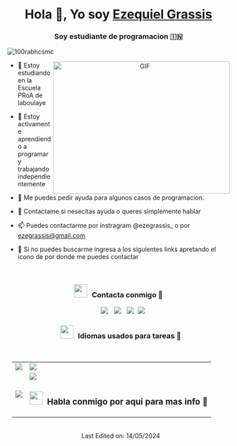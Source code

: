 <h1 align="center">Hola 👋, Yo soy <a href="https://100rabhcsmc.github.io/Me.io/" target="blank">
Ezequiel Grassis</a></h1>
<h3 align="center">Soy estudiante de programacion &#127470;&#127475</h3>

<p align="left"> <img src="https://komarev.com/ghpvc/?username=100rabhcsmc&label=Profile%20views&color=0e75b6&style=flat" alt="100rabhcsmc" /> </p>

<a target="_blank" align="center">
  <img align="right" top="500" height="300" width="400" alt="GIF" src="https://media.giphy.com/media/SWoSkN6DxTszqIKEqv/giphy.gif">
</a>

- 🔭 Estoy estudiando en la Escuela PRoA de laboulaye 

- 🌱 Estoy activamente aprendiendo a programar y trabajando independientemente

- 🤝 Me puedes pedir ayuda para algunos casos de programacion.

- 💬 Contactame si nesecitas ayuda o queres simplemente hablar

- 📫 Puedes contactarme por instragram @ezegrassis_ o por ezegrassis@gmail.com

- 💬 Si no puedes buscarme ingresa a los siguientes links apretando el icono de por donde me puedes contactar
<br/>
<h3 align="center" > <img src="https://media.giphy.com/media/iY8CRBdQXODJSCERIr/giphy.gif" width="30" height="30" style="margin-right: 10px;">Contacta conmigo 🤝 </h3>

<p align="center">

 <div align="center"  class="icons-social" style="margin-left: 10px;">
<div>
        <a style="margin-left: 10px;" target="_blank" href="https://www.instagram.com/ezegrassis_?igsh=MW90MGxxYnZrMGFxeg==">
			<img src="https://img.icons8.com/doodle/40/000000/instagram-new--v2.png"></a>
		<a style="margin-left: 10px;" target="_blank" href="https://twitter.com/graciss_06">
			<img src="https://img.icons8.com/doodle/1x/twitter-squared--v2.png" ></a>
		<a style="margin-left: 10px;" target="_blank" href="https://discordapp.com/users/617527355468152874">
				<img src="https://img.shields.io/badge/Discord-7289DA?style=for-the-badge&logo=discord&logoColor=white" ></a>
		<a style="margin-left: 5px;" target="_blank" href="https://github.com/Gracis12">
					<img src="https://img.icons8.com/plasticine/0.5x/resume.png" ></a>
      </div>

</p>

<h3 align="center" > <img src="https://media.giphy.com/media/iY8CRBdQXODJSCERIr/giphy.gif" width="30" height="30" style="margin-right: 10px;">Idiomas usados para tareas 📃 </h3>

<br>
<table>
    <tr>
        <td>
            <img src="https://github-readme-stats.vercel.app/api?username=Gracis12&theme=blue-green"/>
           </td>
        <td>
            <img src="https://github-readme-stats.vercel.app/api/top-langs/?username=Gracis12&theme=blue-green"/>
           </td>
	</tr>
<tr>
        <td>
            <img src="https://starchart.cc/Gracis12/Gracis12.svg"/>
           </td>
        <td>
            <img src="https://img.shields.io/badge/GitHub-100000?style=for-the-badge&logo=github&logoColor=white"/>
<h3 align="center" > <img src="https://media.giphy.com/media/iY8CRBdQXODJSCERIr/giphy.gif" width="30" height="30" style="margin-right: 10px;">Habla conmigo por aqui para mas info 🤝 </h3>
<a style="margin-left: 10px;" target="_blank" href="https://github.com/Gracis12">
</a>
           </td>

</tr>
</table>
</br>
</h1>
Last Edited on: 14/05/2024
